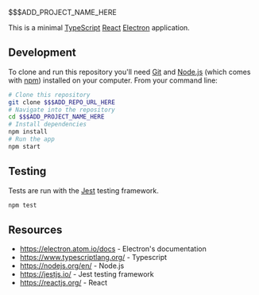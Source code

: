 $$$ADD_PROJECT_NAME_HERE

This is a minimal [TypeScript](https://www.typescriptlang.org) [React](https://reactjs.org/) [Electron](https://electron.atom.io/docs)  application.

## Development

To clone and run this repository you'll need [Git](https://git-scm.com) and [Node.js](https://nodejs.org/en/download/) (which comes with [npm](http://npmjs.com)) installed on your computer. From your command line:

```bash
# Clone this repository
git clone $$$ADD_REPO_URL_HERE
# Navigate into the repository
cd $$$ADD_PROJECT_NAME_HERE
# Install dependencies
npm install
# Run the app
npm start
```

## Testing

Tests are run with the [Jest](https://jestjs.io/) testing framework.

```bash
npm test
```

## Resources
- https://electron.atom.io/docs - Electron's documentation
- https://www.typescriptlang.org/ - Typescript
- https://nodejs.org/en/ - Node.js
- https://jestjs.io/ - Jest testing framework
- https://reactjs.org/ - React
